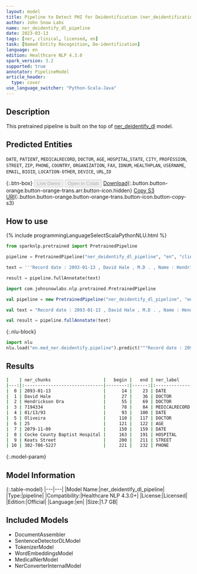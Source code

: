 ```yaml
---
layout: model
title: Pipeline to Detect PHI for Deidentification (ner_deidentification_dl)
author: John Snow Labs
name: ner_deidentify_dl_pipeline
date: 2023-03-13
tags: [ner, clinical, licensed, en]
task: [Named Entity Recognition, De-identification]
language: en
edition: Healthcare NLP 4.3.0
spark_version: 3.2
supported: true
annotator: PipelineModel
article_header:
  type: cover
use_language_switcher: "Python-Scala-Java"
---
```


## Description

This pretrained pipeline is built on the top of [ner_deidentify_dl](https://nlp.johnsnowlabs.com/2021/03/31/ner_deidentify_dl_en.html) model.

## Predicted Entities

`DATE`, `PATIENT`, `MEDICALRECORD`, `DOCTOR`, `AGE`, `HOSPITAL`,`STATE`, `CITY`, `PROFESSION`, `STREET`, `ZIP`, `PHONE`, `COUNTRY`, `ORGANIZATION`, `FAX`, `IDNUM`, `HEALTHPLAN`, `USERNAME`, `EMAIL`, `BIOID`, `LOCATION-OTHER`, `DEVICE`, `URL`,`ID`

{:.btn-box}
<button class="button button-orange" disabled>Live Demo</button>
<button class="button button-orange" disabled>Open in Colab</button>
[Download](https://s3.amazonaws.com/auxdata.johnsnowlabs.com/clinical/models/ner_deidentify_dl_pipeline_en_4.3.0_3.2_1678735442586.zip){:.button.button-orange.button-orange-trans.arr.button-icon.hidden}
[Copy S3 URI](s3://auxdata.johnsnowlabs.com/clinical/models/ner_deidentify_dl_pipeline_en_4.3.0_3.2_1678735442586.zip){:.button.button-orange.button-orange-trans.button-icon.button-copy-s3}

## How to use



<div class="tabs-box" markdown="1">
{% include programmingLanguageSelectScalaPythonNLU.html %}

```python
from sparknlp.pretrained import PretrainedPipeline

pipeline = PretrainedPipeline("ner_deidentify_dl_pipeline", "en", "clinical/models")

text = '''Record date : 2093-01-13 , David Hale , M.D . , Name : Hendrickson Ora , MR # 7194334 Date : 01/13/93 . PCP : Oliveira , 25 years old , Record date : 2079-11-09 . Cocke County Baptist Hospital , 0295 Keats Street , Phone 302-786-5227.'''

result = pipeline.fullAnnotate(text)
```
```scala
import com.johnsnowlabs.nlp.pretrained.PretrainedPipeline

val pipeline = new PretrainedPipeline("ner_deidentify_dl_pipeline", "en", "clinical/models")

val text = "Record date : 2093-01-13 , David Hale , M.D . , Name : Hendrickson Ora , MR # 7194334 Date : 01/13/93 . PCP : Oliveira , 25 years old , Record date : 2079-11-09 . Cocke County Baptist Hospital , 0295 Keats Street , Phone 302-786-5227."

val result = pipeline.fullAnnotate(text)
```


{:.nlu-block}
```python
import nlu
nlu.load("en.med_ner.deidentify.pipeline").predict("""Record date : 2093-01-13 , David Hale , M.D . , Name : Hendrickson Ora , MR # 7194334 Date : 01/13/93 . PCP : Oliveira , 25 years old , Record date : 2079-11-09 . Cocke County Baptist Hospital , 0295 Keats Street , Phone 302-786-5227.""")
```

</div>

## Results

```bash
|    | ner_chunks                    |   begin |   end | ner_label     |   confidence |
|---:|:------------------------------|--------:|------:|:--------------|-------------:|
|  0 | 2093-01-13                    |      14 |    23 | DATE          |      0.9999  |
|  1 | David Hale                    |      27 |    36 | DOCTOR        |      0.9913  |
|  2 | Hendrickson Ora               |      55 |    69 | DOCTOR        |      0.95565 |
|  3 | 7194334                       |      78 |    84 | MEDICALRECORD |      0.9857  |
|  4 | 01/13/93                      |      93 |   100 | DATE          |      0.999   |
|  5 | Oliveira                      |     110 |   117 | DOCTOR        |      0.9966  |
|  6 | 25                            |     121 |   122 | AGE           |      0.6433  |
|  7 | 2079-11-09                    |     150 |   159 | DATE          |      0.9984  |
|  8 | Cocke County Baptist Hospital |     163 |   191 | HOSPITAL      |      0.9466  |
|  9 | Keats Street                  |     200 |   211 | STREET        |      0.91485 |
| 10 | 302-786-5227                  |     221 |   232 | PHONE         |      0.7415  |
```

{:.model-param}
## Model Information

{:.table-model}
|---|---|
|Model Name:|ner_deidentify_dl_pipeline|
|Type:|pipeline|
|Compatibility:|Healthcare NLP 4.3.0+|
|License:|Licensed|
|Edition:|Official|
|Language:|en|
|Size:|1.7 GB|

## Included Models

- DocumentAssembler
- SentenceDetectorDLModel
- TokenizerModel
- WordEmbeddingsModel
- MedicalNerModel
- NerConverterInternalModel